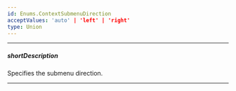 ```yaml
---
id: Enums.ContextSubmenuDirection
acceptValues: 'auto' | 'left' | 'right'
type: Union
---
```

---
##### shortDescription
Specifies the submenu direction.

---
<!--
dxContextMenuOptions.submenuDirection(/api-reference/10 UI Components/dxContextMenu/1 Configuration/submenuDirection.md)(ui/context_menu.d.ts)
-->